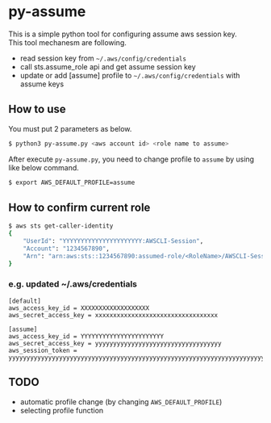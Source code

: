 # py-assume

This is a simple python tool for configuring assume aws session key.  
This tool mechanesm are following.

- read session key from `~/.aws/config/credentials` 
- call sts.assume_role api and get assume session key
- update or add [assume] profile to `~/.aws/config/credentials` with assume keys 


## How to use

You must put 2 parameters as below.
```bash
$ python3 py-assume.py <aws account id> <role name to assume>
```

After execute `py-assume.py`, you need to change profile to `assume` by using like below command.

```bash
$ export AWS_DEFAULT_PROFILE=assume
```

## How to confirm current role
```bash
$ aws sts get-caller-identity
{
    "UserId": "YYYYYYYYYYYYYYYYYYYYYY:AWSCLI-Session",
    "Account": "1234567890",
    "Arn": "arn:aws:sts::1234567890:assumed-role/<RoleName>/AWSCLI-Session"
}

```

### e.g. updated ~/.aws/credentials
```config
[default]
aws_access_key_id = XXXXXXXXXXXXXXXXXXX
aws_secret_access_key = xxxxxxxxxxxxxxxxxxxxxxxxxxxxxxxxxx

[assume]
aws_access_key_id = YYYYYYYYYYYYYYYYYYYYYYY
aws_secret_access_key = yyyyyyyyyyyyyyyyyyyyyyyyyyyyyyyyyyy
aws_session_token = yyyyyyyyyyyyyyyyyyyyyyyyyyyyyyyyyyyyyyyyyyyyyyyyyyyyyyyyyyyyyyyyyyyyyyyyyyyyyyyyyyyyyyyyyyyyyyyyyyyyyyyyyyyyyyyyyyyyyyyyyyyyyyyyyyyyyy
```

## TODO
- automatic profile change (by changing `AWS_DEFAULT_PROFILE`)
- selecting profile function